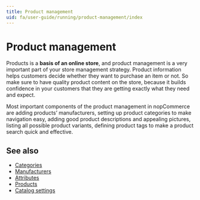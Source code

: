 ```yaml
---
title: Product management
uid: fa/user-guide/running/product-management/index
---
```


# Product management

Products is a **basis of an online store**, and product management is a very important part of your store management strategy. Product information helps customers decide whether they want to purchase an item or not. So make sure to have quality product content on the store, because it builds confidence in your customers that they are getting exactly what they need and expect.

Most important components of the product management in nopCommerce are adding products’ manufacturers, setting up product categories to make navigation easy, adding good product descriptions and appealing pictures, listing all possible product variants, defining product tags to make a product search quick and effective.

## See also

* [Categories](xref:fa/user-guide/running/product-management/categories)
* [Manufacturers](xref:fa/user-guide/running/product-management/manufacturers)
* [Attributes](xref:fa/user-guide/running/product-management/attributes/index)
* [Products](xref:fa/user-guide/running/product-management/products/index)
* [Catalog settings](xref:fa/user-guide/running/product-management/catalog-settings)